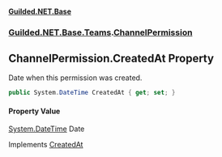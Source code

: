 
#### [Guilded.NET.Base](index 'index')
### [Guilded.NET.Base.Teams](index#Guilded_NET_Base_Teams 'Guilded.NET.Base.Teams').[ChannelPermission](ChannelPermission 'Guilded.NET.Base.Teams.ChannelPermission')
## ChannelPermission.CreatedAt Property
Date when this permission was created.  
```csharp
public System.DateTime CreatedAt { get; set; }
```

#### Property Value
[System.DateTime](https://docs.microsoft.com/en-us/dotnet/api/System.DateTime 'System.DateTime')
Date

Implements [CreatedAt](IPermission_CreatedAt 'Guilded.NET.Base.Teams.IPermission.CreatedAt')  
